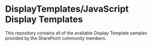 DisplayTemplates/JavaScript Display Templates
================

This repository contains all of the available Display Template samples provided by the SharePoint community members.
